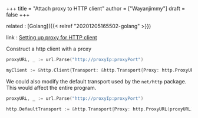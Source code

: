 +++
title = "Attach proxy to HTTP client"
author = ["Wayanjimmy"]
draft = false
+++

related
: [Golang]({{< relref "20201205165502-golang" >}})

link
: [Setting up proxy for HTTP client](https://stackoverflow.com/questions/14661511/setting-up-proxy-for-http-client)

Construct a http client with a proxy

```go
proxyURL, _ := url.Parse("http://proxyIp:proxyPort")

myClient := &http.Client{Transport: &http.Transport{Proxy: http.ProxyURL(proxyURL)}}
```

We could also modify the default transport used by the `net/http` package. This would affect the entire program.

```go
proxyURL, _ := url.Parse("http://proxyIp:proxyPort")

http.DefaultTransport := &http.Transport{Proxy: http.ProxyURL(proxyURL)}
```
